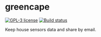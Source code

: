 # greencape

[![GPL-3 license](https://img.shields.io/badge/license-GPL--3-blue.svg)](LICENSE)
[![Build status](https://img.shields.io/travis/willbasky/greencape.svg?logo=travis)](https://travis-ci.org/willbasky/greencape)

Keep house sensors data and share by email.
